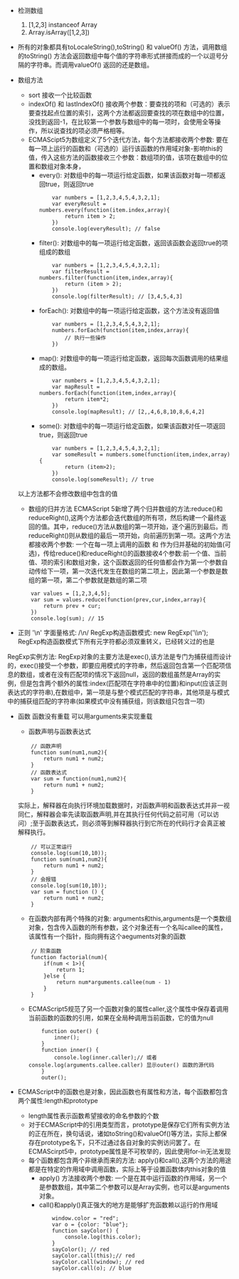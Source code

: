  - 检测数组
    1. [1,2,3] instanceof Array
    2. Array.isArray([1,2,3])

 - 所有的对象都具有toLocaleString(),toString() 和 valueOf() 方法，调用数组的toString() 方法会返回数组中每个值的字符串形式拼接而成的一个以逗号分隔的字符串。而调用valueOf() 返回的还是数组。
 - 数组方法 
    - sort 接收一个比较函数
    - indexOf() 和 lastIndexOf() 接收两个参数：要查找的项和（可选的）表示要查找起点位置的索引，这两个方法都返回要查找的项在数组中的位置，没找到返回-1，在比较第一个参数与数组中的每一项时，会使用全等操作，所以说查找的项必须严格相等。
    - ECMAScipt5为数组定义了5个迭代方法，每个方法都接收两个参数: 要在每一项上运行的函数和（可选的）运行该函数的作用域对象-影响this的值，传入这些方法的函数接收三个参数：数组项的值，该项在数组中的位置和数组对象本身，
        - every(): 对数组中的每一项运行给定函数，如果该函数对每一项都返回true，则返回true
            ```
                var numbers = [1,2,3,4,5,4,3,2,1];
                var everyResult = numbers.every(function(item.index,array){
                    return item > 2;
                })
                console.log(everyResult); // false
            ```
        - filter(): 对数组中的每一项运行给定函数，返回该函数会返回true的项组成的数组
            ```
                var numbers = [1,2,3,4,5,4,3,2,1];
                var filterResult = numbers.filter(function(item,index,array){
                    return (item > 2);
                })
                console.log(filterResult); // [3,4,5,4,3]
            ```    
        - forEach(): 对数组中的每一项运行给定函数，这个方法没有返回值
            ```
                var numbers = [1,2,3,4,5,4,3,2,1];
                numbers.forEach(function(item,index,array){
                    // 执行一些操作
                })
            ```
        - map(): 对数组中的每一项运行给定函数，返回每次函数调用的结果组成的数组。
            ```
                var numbers = [1,2,3,4,5,4,3,2,1];
                var mapResult = numbers.forEach(function(item,index,array){
                    return item*2;
                })
                console.log(mapResult); // [2,,4,6,8,10,8,6,4,2]
            ```
        - some(): 对数组中的每一项运行给定函数，如果该函数对任一项返回true，则返回true
            ```
                var numbers = [1,2,3,4,5,4,3,2,1];
                var someResult = numbers.some(function(item,index,array){
                    return (item>2);
                })
                console.log(someResult); // true
            ```

    以上方法都不会修改数组中包含的值

    - 数组的归并方法
    ECMAScript 5新增了两个归并数组的方法:reduce()和reduceRight(),这两个方法都会迭代数组的所有项，然后构建一个最终返回的值。其中，reduce()方法从数组的第一项开始，逐个遍历到最后。而reduceRight()则从数组的最后一项开始，向前遍历到第一项。这两个方法都接收两个参数: 一个在每一项上调用的函数 和 作为归并基础的初始值(可选)，传给reduce()和reduceRight()的函数接收4个参数:前一个值、当前值、项的索引和数组对象，这个函数返回的任何值都会作为第一个参数自动传给下一项，第一次迭代发生在数组的第二项上，因此第一个参数是数组的第一项，第二个参数就是数组的第二项
    ```
        var values = [1,2,3,4,5];
        var sum = values.reduce(function(prev,cur,index,array){
            return prev + cur;
        })
        console.log(sum); // 15
    ```

- 正则
'\n' 字面量格式: /\\n/ RegExp构造函数模式: new RegExp('\\\\n'); RegExp构造函数模式下所有元字符都必须双重转义，已经转义过的也是

RegExp实例方法:
RegExp对象的主要方法是exec(),该方法是专门为捕获组而设计的，exec()接受一个参数，即要应用模式的字符串，然后返回包含第一个匹配项信息的数组，或者在没有匹配项的情况下返回null，返回的数组虽然是Array的实例，但是包含两个额外的属性:index(匹配项在字符串中的位置)和input(应该正则表达式的字符串),在数组中，第一项是与整个模式匹配的字符串，其他项是与模式中的捕获组匹配的字符串(如果模式中没有捕获组，则该数组只包含一项)

- 函数
函数没有重载 可以用arguments来实现重载

    - 函数声明与函数表达式
    ```
        // 函数声明
        function sum(num1,num2){
            return num1 + num2;
        }
        // 函数表达式
        var sum = function(num1,num2){
            return num1 + num2;
        }
    ```
    实际上，解释器在向执行环境加载数据时，对函数声明和函数表达式并非一视同仁，解释器会率先读取函数声明,并在其执行任何代码之前可用（可以访问）;至于函数表达式，则必须等到解释器执行到它所在的代码行才会真正被解释执行。
    ```
        // 可以正常运行
        console.log(sum(10,10));
        function sum(num1,num2){
            return num1 + num2;
        }
        // 会报错
        console.log(sum(10,10));
        var sum = function () {
            return num1 + num2;
        }
    ```
    - 在函数内部有两个特殊的对象: arguments和this,arguments是一个类数组对象，包含传入函数的所有参数，这个对象还有一个名叫callee的属性，该属性有一个指针，指向拥有这个aeguments对象的函数
    ```
        // 阶乘函数
        function factorial(num){
            if(num < 1>){
                return 1;
            }else {
                return num*arguments.callee(num - 1)
            }
        }
    ```
    - ECMAScript5规范了另一个函数对象的属性caller,这个属性中保存着调用当前函数的函数的引用，如果在全局种调用当前函数，它的值为null

        ```
            function outer() {
                inner();
            }
            function inner() {
                console.log(inner.caller);// 或者 console.log(arguments.callee.caller) 显示outer() 函数的源代码
            }
            outer();
        ```

- ECMAScript中的函数也是对象，因此函数也有属性和方法，每个函数都包含两个属性:length和prototype
    - length属性表示函数希望接收的命名参数的个数
    - 对于ECMAScript中的引用类型而言，prototype是保存它们所有实例方法的正在所在，换句话说，诸如toString()和valueOf()等方法，实际上都保存在prototype名下，只不过通过各自对象的实例访问罢了。在ECMAScirpt5中，prototype属性是不可枚举的，因此使用for-in无法发现
    - 每个函数都包含两个非继承而来的方法: apply()和call(),这两个方法的用途都是在特定的作用域中调用函数，实际上等于设置函数体内this对象的值 
        - apply() 方法接收两个参数: 一个是在其中运行函数的作用域，另一个是参数数组，其中第二个参数可以是Array实例，也可以是arguments对象。
        - call()和apply()真正强大的地方是能够扩充函数赖以运行的作用域
            ```
                window.color = "red";
                var o = {color: "blue"};
                function sayColor() {
                    console.log(this.color);
                }
                sayColor(); // red
                sayColor.call(this);// red
                sayColor.call(window); // red
                sayColor.call(o); // blue
            ```
